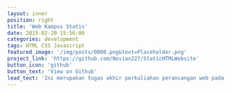 ```yaml
---
layout: inner
position: right
title: 'Web Kampus Statis'
date: 2015-02-20 15:56:00
categories: development
tags: HTML CSS Javascript
featured_image: '/img/posts/0000.png&text=Placeholder.png'
project_link: 'https://github.com/Novian227/StaticHTMLWebsite'
button_icon: 'github'
button_text: 'View on Github'
lead_text: 'Ini merupakan tugas akhir perkuliahan perancangan web pada semester 2.'
---
```


